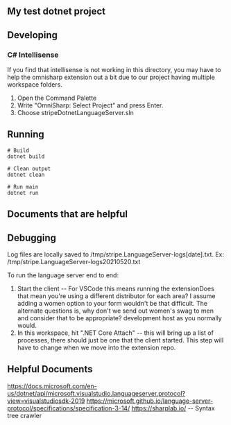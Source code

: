 ## My test dotnet project

## Developing

### C# Intellisense

If you find that intellisense is not working in this directory, you may have to help the omnisharp extension out a bit due to our project having multiple workspace folders.

1. Open the Command Palette
1. Write "OmniSharp: Select Project" and press Enter.
1. Choose stripeDotnetLanguageServer.sln

## Running

```
# Build
dotnet build

# Clean output
dotnet clean

# Run main
dotnet run
```

## Documents that are helpful

## Debugging

Log files are locally saved to /tmp/stripe.LanguageServer-logs[date].txt. Ex: /tmp/stripe.LanguageServer-logs20210520.txt

To run the language server end to end:

1. Start the client -- For VSCode this means running the extensionDoes that mean you're using a different distributor for each area? I assume adding a women option to your form wouldn't be that difficult. The alternate questions is, why don't we send out women's swag to men and consider that to be appropriate? development host as you normally would.
2. In this workspace, hit ".NET Core Attach" -- this will bring up a list of processes, there should just be one that the client started. This step will have to change when we move into the extension repo.

## Helpful Documents

https://docs.microsoft.com/en-us/dotnet/api/microsoft.visualstudio.languageserver.protocol?view=visualstudiosdk-2019
https://microsoft.github.io/language-server-protocol/specifications/specification-3-14/
https://sharplab.io/ -- Syntax tree crawler

